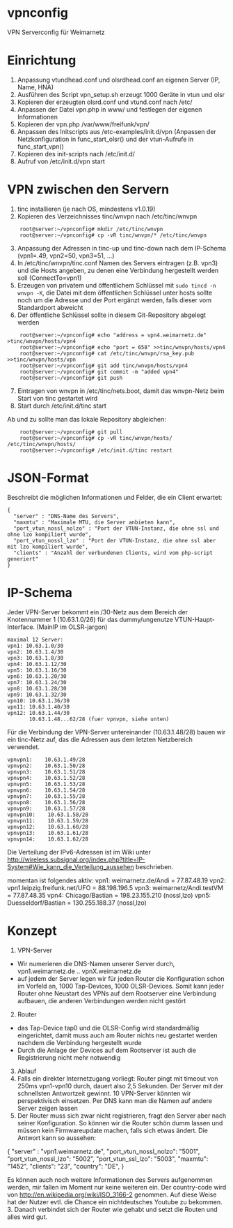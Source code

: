 vpnconfig
=========

VPN Serverconfig für Weimarnetz

Einrichtung
===========
1. Anpassung vtundhead.conf und olsrdhead.conf an eigenen Server (IP, Name, HNA)
2. Ausführen des Script vpn_setup.sh erzeugt 1000 Geräte in vtun und olsr
3. Kopieren der erzeugten olsrd.conf und vtund.conf nach /etc/
4. Anpassen der Datei vpn.php in www/ und festlegen der eigenen Informationen
5. Kopieren der vpn.php /var/www/freifunk/vpn/
4. Anpassen des Initscripts aus /etc-examples/init.d/vpn (Anpassen der Netzkonfiguration in func_start_olsr() und der vtun-Aufrufe in func_start_vpn()
5. Kopieren des init-scripts nach /etc/init.d/
6. Aufruf von /etc/init.d/vpn start

VPN zwischen den Servern
========================
1. tinc installieren (je nach OS, mindestens v1.0.19)
2. Kopieren des Verzeichnisses tinc/wnvpn nach  /etc/tinc/wnvpn
```
	root@server:~/vpnconfig# mkdir /etc/tinc/wnvpn
	root@server:~/vpnconfig# cp -vR tinc/wnvpn/* /etc/tinc/wnvpn
```
3. Anpassung der Adressen in tinc-up und tinc-down nach dem IP-Schema (vpn1=.49, vpn2=50, vpn3=51, ...)
4. In /etc/tinc/wnvpn/tinc.conf Namen des Servers eintragen (z.B. vpn3) und die Hosts angeben, zu denen eine Verbindung hergestellt werden soll (ConnectTo=vpn1)
5. Erzeugen von privatem und öffentlichem Schlüssel mit ``sudo tincd -n wnvpn -K``, die Datei mit dem öffentlichen Schlüssel unter hosts sollte noch um die Adresse und der Port ergänzt werden, falls dieser vom Standardport abweicht
6. Der öffentliche Schlüssel sollte in diesem Git-Repository abgelegt werden
```
	root@server:~/vpnconfig# echo "address = vpn4.weimarnetz.de" >tinc/wnvpn/hosts/vpn4
	root@server:~/vpnconfig# echo "port = 658" >>tinc/wnvpn/hosts/vpn4
	root@server:~/vpnconfig# cat /etc/tinc/wnvpn/rsa_key.pub >>tinc/wnvpn/hosts/vpn
	root@server:~/vpnconfig# git add tinc/wnvpn/hosts/vpn4
	root@server:~/vpnconfig# git commit -m "added vpn4"
	root@server:~/vpnconfig# git push
```
7. Eintragen von wnvpn in /etc/tinc/nets.boot, damit das wnvpn-Netz beim Start von tinc gestartet wird
8. Start durch /etc/init.d/tinc start

Ab und zu sollte man das lokale Repository abgleichen:
```
	root@server:~/vpnconfig# git pull
	root@server:~/vpnconfig# cp -vR tinc/wnvpn/hosts/ /etc/tinc/wnvpn/hosts/
	root@server:~/vpnconfig# /etc/init.d/tinc restart
```


JSON-Format
===========
Beschreibt die möglichen Informationen und Felder, die ein Client erwartet:

```
{
  "server" : "DNS-Name des Servers",
  "maxmtu" : "Maximale MTU, die Server anbieten kann",
  "port_vtun_nossl_nolzo" : "Port der VTUN-Instanz, die ohne ssl und ohne lzo kompiliert wurde",
  "port_vtun_nossl_lzo" : "Port der VTUN-Instanz, die ohne ssl aber mit lzo kompiliert wurde",
  "clients" : "Anzahl der verbundenen Clients, wird vom php-script generiert"
}
```
IP-Schema
=========
Jeder VPN-Server bekommt ein /30-Netz aus dem Bereich der Knotennummer 1 (10.63.1.0/26) für das
dummy/ungenutze VTUN-Haupt-Interface. (MainIP im OLSR-jargon)

```
maximal 12 Server:
vpn1: 10.63.1.0/30
vpn2: 10.63.1.4/30
vpn3: 10.63.1.8/30
vpn4: 10.63.1.12/30
vpn5: 10.63.1.16/30
vpn6: 10.63.1.20/30
vpn7: 10.63.1.24/30
vpn8: 10.63.1.28/30
vpn9: 10.63.1.32/30
vpn10: 10.63.1.36/30
vpn11: 10.63.1.40/30
vpn12: 10.63.1.44/30
       10.63.1.48...62/28 (fuer vpnvpn, siehe unten)
```

Für die Verbindung der VPN-Server untereinander (10.63.1.48/28) bauen wir ein tinc-Netz auf,
das die Adressen aus dem letzten Netzbereich verwendet.

```
vpnvpn1:    10.63.1.49/28
vpnvpn2:    10.63.1.50/28
vpnvpn3:    10.63.1.51/28
vpnvpn4:    10.63.1.52/28
vpnvpn5:    10.63.1.53/28
vpnvpn6:    10.63.1.54/28
vpnvpn7:    10.63.1.55/28
vpnvpn8:    10.63.1.56/28
vpnvpn9:    10.63.1.57/28
vpnvpn10:    10.63.1.58/28
vpnvpn11:    10.63.1.59/28
vpnvpn12:    10.63.1.60/28
vpnvpn13:    10.63.1.61/28
vpnvpn14:    10.63.1.62/28

```

Die Verteilung der IPv6-Adressen ist im Wiki unter http://wireless.subsignal.org/index.php?title=IP-System#Wie_kann_die_Verteilung_aussehen beschrieben.

momentan ist folgendes aktiv:
vpn1: weimarnetz.de/Andi = 77.87.48.19
vpn2: vpn1.leipzig.freifunk.net/UFO = 88.198.196.5
vpn3: weimarnetz/Andi.testVM = 77.87.48.35
vpn4: Chicago/Bastian = 198.23.155.210 (nossl,lzo)
vpn5: Duesseldorf/Bastian = 130.255.188.37 (nossl,lzo)

Konzept
=======

1. VPN-Server
  * Wir numerieren die DNS-Namen unserer Server durch,
vpn1.weimarnetz.de .. vpnX.weimarnetz.de
  * auf jedem der Server legen wir für jeden Router die Konfiguration
schon im Vorfeld an, 1000 Tap-Devices, 1000 OLSR-Devices. Somit kann
jeder Router ohne Neustart des VPNs auf dem Rootserver eine Verbindung
aufbauen, die anderen Verbindungen werden nicht gestört
2. Router
  * das Tap-Device tap0 und die OLSR-Config wird standardmäßig
eingerichtet, damit muss auch am Router nichts neu gestartet werden
nachdem die Verbindung hergestellt wurde
  * Durch die Anlage der Devices auf dem Rootserver ist auch die
Registrierung nicht mehr notwendig
3. Ablauf
  1. Falls ein direkter Internetzugang vorliegt: Router pingt mit timeout
von 250ms vpn1-vpn10 durch, dauert also 2,5 Sekunden. Der Server mit der
schnellsten Antwortzeit gewinnt. 10 VPN-Server könnten wir
perspektivisch einsetzen. Per DNS kann man die Namen auf andere Server
zeigen lassen
  2. Der Router muss sich zwar nicht registrieren, fragt den Server aber
nach seiner Konfiguration. So können wir die Router schön dumm lassen
und müssen kein Firmwareupdate machen, falls sich etwas ändert. Die
Antwort kann so aussehen:

{
  "server" : "vpn1.weimarnetz.de",
  "port_vtun_nossl_nolzo": "5001",
  "port_vtun_nossl_lzo": "5002",
  "port_vtun_ssl_lzo": "5003",
  "maxmtu": "1452",
  "clients": "23",
  "country": "DE",
}

Es können auch noch weitere Informationen des Servers aufgenommen
werden, mir fallen im Moment nur keine weiteren ein. Der country-code
wird von http://en.wikipedia.org/wiki/ISO_3166-2 genommen. Auf diese
Weise hat der Nutzer evtl. die Chance ein nichtdeutsches Youtube zu bekommen.
  3. Danach verbindet sich der Router wie gehabt und setzt die Routen und
alles wird gut.
